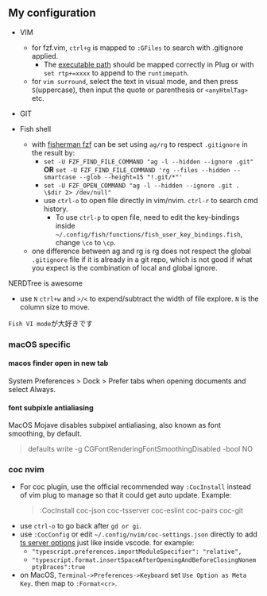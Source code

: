 ## My configuration 
* VIM
  * for fzf.vim, `ctrl+g` is mapped to `:GFiles` to search with .gitignore applied.
     * The [executable path](https://github.com/junegunn/fzf#as-vim-plugin) should be mapped correctly in Plug or with `set rtp+=xxxx` to append to the `runtimepath`.
  * for `vim surround`, select the text in visual mode, and then press `S`(uppercase), then input the quote or parenthesis or `<anyHtmlTag>` etc.

* GIT
* Fish shell
  * with [fisherman fzf](https://github.com/fisherman/fzf) can be set using `ag/rg` to respect `.gitignore` in the result by: 
    * `set -U FZF_FIND_FILE_COMMAND "ag -l --hidden --ignore .git"`  **OR**  `set -U FZF_FIND_FILE_COMMAND 'rg --files --hidden --smartcase --glob --height=15 "!.git/*"'`
    * `set -U FZF_OPEN_COMMAND "ag -l --hidden --ignore .git . \$dir 2> /dev/null"`
    * use `ctrl-o` to open file directly in vim/nvim. `ctrl-r` to search cmd history.
      * To use `ctrl-p` to open file, need to edit the key-bindings inside `~/.config/fish/functions/fish_user_key_bindings.fish`, change `\co` to `\cp`.
  * one difference between ag and rg is rg does not respect the global `.gitignore` file if it is already in a git repo, which is not good if what you expect is the combination of local and global ignore.

NERDTree is awesome
  * use `N` `ctrl+w` and `>/<` to expend/subtract the width of file explore. `N` is the column size to move.

`Fish VI mode`が大好きです

### macOS specific
#### macos finder open in new tab
System Preferences > Dock > Prefer tabs when opening documents and select Always.
#### font subpixle antialiasing
MacOS Mojave disables subpixel antialiasing, also known as font smoothing, by default.
>defaults write -g CGFontRenderingFontSmoothingDisabled -bool NO 

### coc nvim
* For coc plugin, use the official recommended way `:CocInstall` instead of vim plug to manage so that it could get auto update. Example:
  > :CocInstall coc-json coc-tsserver coc-eslint coc-pairs coc-git
* use `ctrl-o` to go back after `gd or gi`.
* use `:CocConfig` or edit `~/.config/nvim/coc-settings.json` directly to add [ts server options](https://github.com/neoclide/coc-tsserver#configuration-options) just like inside vscode. for example:
  * `"typescript.preferences.importModuleSpecifier": "relative",`
  * `"typescript.format.insertSpaceAfterOpeningAndBeforeClosingNonemptyBraces":true`
* on MacOS, `Terminal->Preferences->Keyboard` set `Use Option as Meta Key`. then map <A-f> to `:Format<cr>`.


